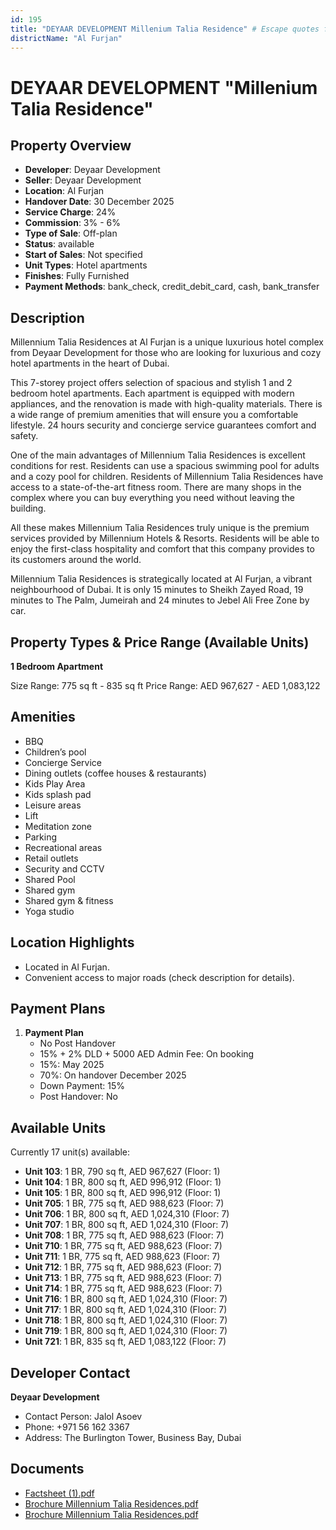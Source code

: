 ```yaml
---
id: 195
title: "DEYAAR DEVELOPMENT Millenium Talia Residence" # Escape quotes for YAML string
districtName: "Al Furjan"
---
```


# DEYAAR DEVELOPMENT "Millenium Talia Residence"

## Property Overview
- **Developer**: Deyaar Development
- **Seller**: Deyaar Development
- **Location**: Al Furjan
- **Handover Date**: 30 December 2025
- **Service Charge**: 24%
- **Commission**: 3% - 6%
- **Type of Sale**: Off-plan
- **Status**: available
- **Start of Sales**: Not specified
- **Unit Types**: Hotel apartments
- **Finishes**: Fully Furnished
- **Payment Methods**: bank_check, credit_debit_card, cash, bank_transfer

## Description
Millennium Talia Residences at Al Furjan is a unique luxurious hotel complex  from Deyaar Development for those who are looking for luxurious and cozy hotel apartments in the heart of Dubai.

This 7-storey project offers selection of spacious and stylish 1 and 2 bedroom hotel apartments. Each apartment is equipped with modern appliances, and the renovation is made with high-quality materials. There is a wide range of premium amenities that will ensure you a comfortable lifestyle. 24 hours security and concierge service guarantees comfort and safety.

One of the main advantages of Millennium Talia Residences is excellent conditions for rest. Residents can use a spacious swimming pool for adults and a cozy pool for children. Residents of Millennium Talia Residences have access to a state-of-the-art fitness room. There are many shops in the complex where you can buy everything you need without leaving the building.

All these makes Millennium Talia Residences truly unique is the premium services provided by Millennium Hotels & Resorts. Residents will be able to enjoy the first-class hospitality and comfort that this company provides to its customers around the world.

Millennium Talia Residences is strategically located at Al Furjan, a vibrant neighbourhood of Dubai. It is only 15 minutes to Sheikh Zayed Road, 19 minutes to The Palm, Jumeirah and 24 minutes to Jebel Ali Free Zone by car.

## Property Types & Price Range (Available Units)
**1 Bedroom Apartment**

Size Range: 775 sq ft - 835 sq ft
Price Range: AED 967,627 - AED 1,083,122

## Amenities
- BBQ
- Children’s pool
- Concierge Service
- Dining outlets  (coffee houses & restaurants)
- Kids Play Area
- Kids splash pad
- Leisure areas
- Lift
- Meditation zone
- Parking
- Recreational areas
- Retail outlets
- Security and CCTV
- Shared Pool
- Shared gym
- Shared gym & fitness
- Yoga studio

## Location Highlights
- Located in Al Furjan.
- Convenient access to major roads (check description for details).

## Payment Plans
1. **Payment Plan**
   - No Post Handover
   - 15% + 2% DLD + 5000 AED Admin Fee: On booking
   - 15%: May 2025
   - 70%: On handover December 2025
   - Down Payment: 15%
   - Post Handover: No

## Available Units
Currently 17 unit(s) available:
- **Unit 103**: 1 BR, 790 sq ft, AED 967,627 (Floor: 1)
- **Unit 104**: 1 BR, 800 sq ft, AED 996,912 (Floor: 1)
- **Unit 105**: 1 BR, 800 sq ft, AED 996,912 (Floor: 1)
- **Unit 705**: 1 BR, 775 sq ft, AED 988,623 (Floor: 7)
- **Unit 706**: 1 BR, 800 sq ft, AED 1,024,310 (Floor: 7)
- **Unit 707**: 1 BR, 800 sq ft, AED 1,024,310 (Floor: 7)
- **Unit 708**: 1 BR, 775 sq ft, AED 988,623 (Floor: 7)
- **Unit 710**: 1 BR, 775 sq ft, AED 988,623 (Floor: 7)
- **Unit 711**: 1 BR, 775 sq ft, AED 988,623 (Floor: 7)
- **Unit 712**: 1 BR, 775 sq ft, AED 988,623 (Floor: 7)
- **Unit 713**: 1 BR, 775 sq ft, AED 988,623 (Floor: 7)
- **Unit 714**: 1 BR, 775 sq ft, AED 988,623 (Floor: 7)
- **Unit 716**: 1 BR, 800 sq ft, AED 1,024,310 (Floor: 7)
- **Unit 717**: 1 BR, 800 sq ft, AED 1,024,310 (Floor: 7)
- **Unit 718**: 1 BR, 800 sq ft, AED 1,024,310 (Floor: 7)
- **Unit 719**: 1 BR, 800 sq ft, AED 1,024,310 (Floor: 7)
- **Unit 721**: 1 BR, 835 sq ft, AED 1,083,122 (Floor: 7)

## Developer Contact
**Deyaar Development**
- Contact Person: Jalol Asoev
- Phone: +971 56 162 3367
- Address: The Burlington Tower, Business Bay, Dubai

## Documents
- [Factsheet (1).pdf](https://cdn.geniemap.net/2023/06/20/3yH2ImuITvXyH2xSUkJFPFAZRGFpR2TG0j77pjQh.pdf)
- [Brochure Millennium Talia Residences.pdf](https://cdn.geniemap.net/2023/06/20/52Tk7UdLvfIYAZ7lJCgDhZEw5qZSlGH1soT13OPf.pdf)
- [Brochure Millennium Talia Residences.pdf](https://cdn.geniemap.net/2023/06/20/52Tk7UdLvfIYAZ7lJCgDhZEw5qZSlGH1soT13OPf.pdf)
